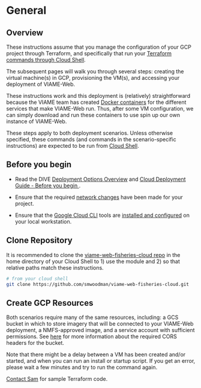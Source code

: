 # General

## Overview

These instructions assume that you manage the configuration of your GCP project through Terraform, and specifically that run your [Terraform commands through Cloud Shell](https://www.hashicorp.com/blog/kickstart-terraform-on-gcp-with-google-cloud-shell).

The subsequent pages will walk you through several steps: creating the virtual machine(s) in GCP, provisioning the VM(s), and accessing your deployment of VIAME-Web. 

These instructions work and this deployment is (relatively) straightforward because the VIAME team has created [Docker containers](https://www.docker.com/resources/what-container/) for the different services that make VIAME-Web run. Thus, after some VM configuration, we can simply download and run these containers to use spin up our own instance of VIAME-Web.

These steps apply to both deployment scenarios. Unless otherwise specified, these commands (and commands in the scenario-specific instructions) are expected to be run from [Cloud Shell](https://cloud.google.com/shell).

## Before you begin

* Read the DIVE [Deployment Options Overview](https://kitware.github.io/dive/Deployment-Overview/) and [Cloud Deployment Guide - Before you begin
](https://kitware.github.io/dive/Deployment-Provision/#before-you-begin). 

* Ensure that the required [network changes](network-changes.md) have been made for your project.

* Ensure that the [Google Cloud CLI](https://cloud.google.com/sdk/gcloud) tools are [installed and configured](https://cloud.google.com/sdk/docs/install) on your local workstation.

## Clone Repository

It is recommended to clone the [viame-web-fisheries-cloud repo](https://github.com/smwoodman/viame-web-fisheries-cloud) in the home directory of your Cloud Shell to 1) use the module and 2) so that relative paths match these instructions.

``` bash
# from your cloud shell
git clone https://github.com/smwoodman/viame-web-fisheries-cloud.git
```

## Create GCP Resources

Both scenarios require many of the same resources, including: a GCS bucket in which to store imagery that will be connected to your VIAME-Web deployment, a NMFS-approved image, and a service account with sufficient permissions. See [here](https://kitware.github.io/dive/Deployment-Storage/#setting-up-cors) for more information about the required CORS headers for the bucket. 

Note that there might be a delay between a VM has been created and/or started, and when you can run an install or startup script. If you get an error, please wait a few minutes and try to run the command again.

[Contact Sam](support.md) for sample Terraform code.
